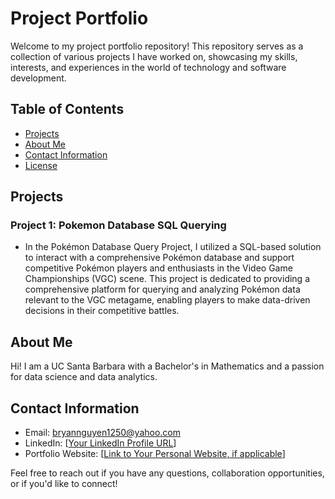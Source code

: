 # Project Portfolio

Welcome to my project portfolio repository! This repository serves as a collection of various projects I have worked on, showcasing my skills, interests, and experiences in the world of technology and software development.

## Table of Contents
- [Projects](#projects)
- [About Me](#about-me)
- [Contact Information](#contact-information)
- [License](#license)

## Projects

### Project 1: Pokemon Database SQL Querying
- In the Pokémon Database Query Project, I utilized a SQL-based solution to interact with a comprehensive Pokémon database and support competitive Pokémon players and enthusiasts in the Video Game Championships (VGC) scene. This project is dedicated to providing a comprehensive platform for querying and analyzing Pokémon data relevant to the VGC metagame, enabling players to make data-driven decisions in their competitive battles.

## About Me

Hi! I am a UC Santa Barbara with a Bachelor's in Mathematics and a passion for data science and data analytics.

## Contact Information

- Email: bryannguyen1250@yahoo.com
- LinkedIn: [[Your LinkedIn Profile URL](https://www.linkedin.com/in/bryannguyen1250/)]
- Portfolio Website: [[Link to Your Personal Website, if applicable](https://byngyn.github.io/)]

Feel free to reach out if you have any questions, collaboration opportunities, or if you'd like to connect!

